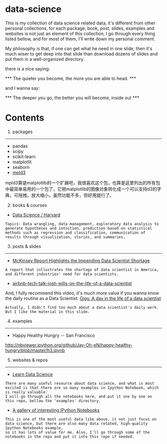 # data-science
This is my collection of data science related data, it's different from other personal collections, for each package, book, post, slides, examples and websites is not just an element of this collection, I go through every thing listed bellow, and for most of them, I'll write down my personal comment.

My philosophy is that, if one can get what he need in one slide, then it's much wiser to get deep into that slide than download dozens of slides and put them in a well-organized directory.

there is a nice saying: 

*** The quieter you become, the more you are able to head. ***

and I wanna say: 

*** The deeper you go, the better you will become, inside out ***




Contents
==

1. packages
---

- pandas
- scipy
- scikit-learn
- matplotlit
- seaborn
- [mpld3](http://mpld3.github.io/quickstart.html)

mpld3算是matplotlib的一个扩展吧，我很喜欢这个包，也算是这里列出的所有包中最简单易用的一个包了，它把matplotlib的图像对象转化成一个可以支持d3的字典，可拖拽，放大缩小，虽然功能不多，但好用就行了。



2. books & courses

- [Data Science / Harvard](http://cs109.github.io/2014/pages/schedule.html)

```
Topics: Data wrangling, data management, exploratory data analysis to generate hypotheses and intuition, prediction based on statistical methods such as regression and classification, communication of results through visualization, stories, and summaries.
```

3. posts & slides
---

- [McKinsey Report Highlights the Impending Data Scientist Shortage](http://blog.pivotal.io/pivotal/news-2/mckinsey-report-highlights-the-impending-data-scientist-shortage)

```
A report that inllustrates the shortage of data scientist in America, and different industries' need for data scientists.
```

- [airbnb-tech-talk-josh-wills-on-the-life-of-a-data-scientist](http://www.slideshare.net/naseemh/airbnb-tech-talk-josh-wills-on-the-life-of-a-data-scientist)

And, I fully recommend this video, it's much more value if you wanna know the daily routine as a Data Scientist. [Gigs: A day in the life of a data scientist](https://www.youtube.com/watch?v=EaptTxhh6sM)

```
Actually, I didn't find too much about a data scientist's daily work. But I like the material in this slide.
```


4. examples
---

- Happy Healthy Hungry -- San Francisco

http://nbviewer.ipython.org/github/Jay-Oh-eN/happy-healthy-hungry/blob/master/h3.ipynb



5. websites & repos
---

- [Learn Data Science](http://nborwankar.github.io/LearnDataScience/)

```
There are many useful resource about data science, and what is most excited is that there are so many examples in Ipython Notebook, which is really valuable.
I will go through all the notebooks here, and put it one by one on this repo, bellow the 'examples' directory.
```
- [A gallery of interesting IPython Notebooks](https://github.com/ipython/ipython/wiki/A-gallery-of-interesting-IPython-Notebooks)

```
This is one of the most useful data like above, it not just focus on data science, but there are also many data related, high-quality Ipython Notebooks example,
so it has lots of value for me. Also, I'll go through some of the notebooks in the repo and put it into this repo if needed.
```

